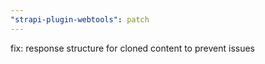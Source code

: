 ```yaml
---
"strapi-plugin-webtools": patch
---
```


fix: response structure for cloned content to prevent issues
